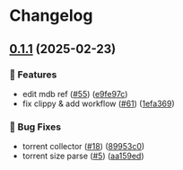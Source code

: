# Changelog

## [0.1.1](https://github.com/lyqingye/bangumi-rs/compare/mikan-v0.1.0...mikan-v0.1.1) (2025-02-23)


### 🚀 Features

* edit mdb ref ([#55](https://github.com/lyqingye/bangumi-rs/issues/55)) ([e9fe97c](https://github.com/lyqingye/bangumi-rs/commit/e9fe97cb2c37e0efe2d84debb117617899d51550))
* fix clippy & add workflow ([#61](https://github.com/lyqingye/bangumi-rs/issues/61)) ([1efa369](https://github.com/lyqingye/bangumi-rs/commit/1efa3695615df6a9acf1f15c673d069906e60102))


### 🐛 Bug Fixes

* torrent collector ([#18](https://github.com/lyqingye/bangumi-rs/issues/18)) ([89953c0](https://github.com/lyqingye/bangumi-rs/commit/89953c019cb57b3a7e11d5779b643b959e99c434))
* torrent size parse ([#5](https://github.com/lyqingye/bangumi-rs/issues/5)) ([aa159ed](https://github.com/lyqingye/bangumi-rs/commit/aa159ed959221b00c77dbc3ffd1573fa47e681de))
